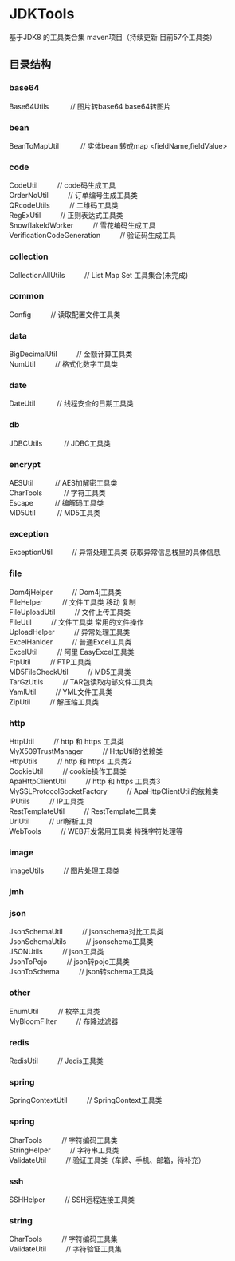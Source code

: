 # JDKTools
基于JDK8 的工具类合集 maven项目（持续更新 目前57个工具类）

## 目录结构

### base64
Base64Utils &nbsp; &nbsp; &nbsp; &nbsp; &nbsp; // 图片转base64 base64转图片<br>

### bean
BeanToMapUtil &nbsp; &nbsp; &nbsp; &nbsp; &nbsp; // 实体bean 转成map <fieldName,fieldValue> <br>
 
### code
CodeUtil &nbsp; &nbsp; &nbsp; &nbsp; &nbsp;// code码生成工具<br>
OrderNoUtil &nbsp; &nbsp; &nbsp; &nbsp; &nbsp;// 订单编号生成工具类<br>
QRcodeUtils &nbsp; &nbsp; &nbsp; &nbsp; &nbsp;// 二维码工具类<br>
RegExUtil &nbsp; &nbsp; &nbsp; &nbsp; &nbsp;// 正则表达式工具类<br>
SnowflakeIdWorker  &nbsp; &nbsp; &nbsp; &nbsp; &nbsp;// 雪花编码生成工具<br>
VerificationCodeGeneration  &nbsp; &nbsp; &nbsp; &nbsp; &nbsp;// 验证码生成工具<br>
   
### collection
CollectionAllUtils &nbsp; &nbsp; &nbsp; &nbsp; &nbsp;// List Map Set 工具集合(未完成)<br>
   
### common
Config &nbsp; &nbsp; &nbsp; &nbsp; &nbsp;// 读取配置文件工具类

### data
BigDecimalUtil &nbsp; &nbsp; &nbsp; &nbsp; &nbsp;// 金额计算工具类<br>
NumUtil  &nbsp; &nbsp; &nbsp; &nbsp; &nbsp;// 格式化数字工具类<br>
      
### date
DateUtil &nbsp; &nbsp; &nbsp; &nbsp; &nbsp; // 线程安全的日期工具类<br>
 
### db
JDBCUtils &nbsp; &nbsp; &nbsp; &nbsp; &nbsp; // JDBC工具类<br>
 
### encrypt
AESUtil &nbsp; &nbsp; &nbsp; &nbsp; &nbsp; // AES加解密工具类<br>
CharTools &nbsp; &nbsp; &nbsp; &nbsp; &nbsp; // 字符工具类<br>
Escape &nbsp; &nbsp; &nbsp; &nbsp; &nbsp; // 编解码工具类<br>
MD5Util   &nbsp; &nbsp; &nbsp; &nbsp; &nbsp; // MD5工具类<br>
 
### exception
ExceptionUtil  &nbsp; &nbsp; &nbsp; &nbsp; &nbsp;// 异常处理工具类 获取异常信息栈里的具体信息<br>
 
### file
Dom4jHelper  &nbsp; &nbsp; &nbsp; &nbsp; &nbsp;// Dom4j工具类 <br>
FileHelper  &nbsp; &nbsp; &nbsp; &nbsp; &nbsp;// 文件工具类 移动 复制 <br>
FileUploadUtil  &nbsp; &nbsp; &nbsp; &nbsp; &nbsp;// 文件上传工具类 <br>
FileUtil  &nbsp; &nbsp; &nbsp; &nbsp; &nbsp;// 文件工具类 常用的文件操作<br>
UploadHelper  &nbsp; &nbsp; &nbsp; &nbsp; &nbsp;// 异常处理工具类 <br>
ExcelHanlder &nbsp; &nbsp; &nbsp; &nbsp; &nbsp;// 普通Excel工具类 <br>
ExcelUtil &nbsp; &nbsp; &nbsp; &nbsp; &nbsp;// 阿里 EasyExcel工具类 <br>
FtpUtil &nbsp; &nbsp; &nbsp; &nbsp; &nbsp;// FTP工具类 <br>
MD5FileCheckUtil &nbsp; &nbsp; &nbsp; &nbsp; &nbsp;// MD5工具类 <br>
TarGzUtils &nbsp; &nbsp; &nbsp; &nbsp; &nbsp;// TAR包读取内部文件工具类 <br>
YamlUtil &nbsp; &nbsp; &nbsp; &nbsp; &nbsp;// YML文件工具类 <br>
ZipUtil &nbsp; &nbsp; &nbsp; &nbsp; &nbsp;// 解压缩工具类 <br>

### http
HttpUtil    &nbsp; &nbsp; &nbsp; &nbsp; &nbsp;// http 和 https 工具类<br>
MyX509TrustManager     &nbsp; &nbsp; &nbsp; &nbsp; &nbsp;// HttpUtil的依赖类<br>
HttpUtils     &nbsp; &nbsp; &nbsp; &nbsp; &nbsp;// http 和 https 工具类2<br>
CookieUtil           &nbsp; &nbsp; &nbsp; &nbsp; &nbsp;// cookie操作工具类<br>
ApaHttpClientUtil       &nbsp; &nbsp; &nbsp; &nbsp; &nbsp;// http 和 https 工具类3<br>
MySSLProtocolSocketFactory &nbsp; &nbsp; &nbsp; &nbsp; &nbsp;// ApaHttpClientUtil的依赖类<br>
IPUtils  &nbsp; &nbsp; &nbsp; &nbsp; &nbsp;// IP工具类<br>
RestTemplateUtil  &nbsp; &nbsp; &nbsp; &nbsp; &nbsp;// RestTemplate工具类<br>
UrlUtil  &nbsp; &nbsp; &nbsp; &nbsp; &nbsp;// url解析工具<br>
WebTools &nbsp; &nbsp; &nbsp; &nbsp; &nbsp;// WEB开发常用工具类 特殊字符处理等<br>

### image
ImageUtils &nbsp; &nbsp; &nbsp; &nbsp; &nbsp;// 图片处理工具类 <br>

### jmh

### json
JsonSchemaUtil &nbsp; &nbsp; &nbsp; &nbsp; &nbsp;// jsonschema对比工具类 <br>
JsonSchemaUtils &nbsp; &nbsp; &nbsp; &nbsp; &nbsp;// jsonschema工具类 <br>
JSONUtils &nbsp; &nbsp; &nbsp; &nbsp; &nbsp;// json工具类 <br>
JsonToPojo &nbsp; &nbsp; &nbsp; &nbsp; &nbsp;// json转pojo工具类 <br>
JsonToSchema &nbsp; &nbsp; &nbsp; &nbsp; &nbsp;// json转schema工具类 <br>


### other
EnumUtil                 &nbsp; &nbsp; &nbsp; &nbsp; &nbsp;// 枚举工具类<br>
MyBloomFilter            &nbsp; &nbsp; &nbsp; &nbsp; &nbsp;// 布隆过滤器<br>
   
### redis
RedisUtil            &nbsp; &nbsp; &nbsp; &nbsp; &nbsp;// Jedis工具类<br>
       
### spring
SpringContextUtil       &nbsp; &nbsp; &nbsp; &nbsp; &nbsp;// SpringContext工具类<br>

### spring
CharTools       &nbsp; &nbsp; &nbsp; &nbsp; &nbsp;// 字符编码工具类<br>
StringHelper       &nbsp; &nbsp; &nbsp; &nbsp; &nbsp;// 字符串工具类<br>
ValidateUtil    &nbsp; &nbsp; &nbsp; &nbsp; &nbsp;// 验证工具类（车牌、手机、邮箱，待补充）<br>

### ssh
SSHHelper        &nbsp; &nbsp; &nbsp; &nbsp; &nbsp;// SSH远程连接工具类<br>

### string
CharTools      &nbsp; &nbsp; &nbsp; &nbsp; &nbsp;// 字符编码工具集<br>
ValidateUtil      &nbsp; &nbsp; &nbsp; &nbsp; &nbsp;// 字符验证工具集<br>

